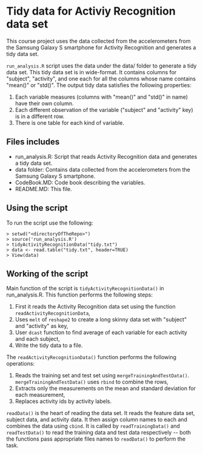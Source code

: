 Tidy data for Activiy Recognition data set
=========
This course project uses the data collected from the accelerometers from the Samsung Galaxy S smartphone for Activity Recognition and generates a tidy data set.

```run_analysis.R``` script uses the data under the data/ folder to generate a tidy data set. This tidy data set is in wide-format. It contains columns for "subject", "activity", and one each for all the columns whose name contains "mean()" or "std()". The output tidy data satisfies the following properties:

1. Each variable measures (columns with "mean()" and "std()" in name) have their own column.
2. Each different observation of the variable ("subject" and "activity" key) is in a different row.
3. There is one table for each kind of variable.

## Files includes
* run_analysis.R: Script that reads Activity Recognition data and generates a tidy data set.
* data folder: Contains data collected from the accelerometers from the Samsung Galaxy S smartphone.
* CodeBook.MD: Code book describing the variables.
* README.MD: This file.

## Using the script
To run the script use the following:

```
> setwd("<directoryOfTheRepo>")
> source('run_analysis.R')
> tidyActivityRecognitionData("tidy.txt")
> data <- read.table("tidy.txt", header=TRUE)
> View(data)
```

## Working of the script

Main function of the script is ```tidyActivityRecognitionData()``` in run_analysis.R. This function performs the following steps:

1. First it reads the Activity Recognition data set using the function ```readActivityRecognitionData```, 
2. Uses ```melt``` of ```reshape2``` to create a long skinny data set with "subject" and "activity" as key,
3. User ```dcast``` function to find average of each variable for each activity and each subject,
4. Write the tidy data to a file.

The ```readActivityRecognitionData()``` function performs the following operations:

1. Reads the training set and test set using ```mergeTrainingAndTestData()```. ```mergeTrainingAndTestData()``` uses ```rbind``` to combine the rows,
2. Extracts only the measurements on the mean and standard deviation for each measurement,
3. Replaces activity ids by activity labels.

```readData()``` is the heart of reading the data set. It reads the feature data set, subject data, and activity data. It then assign column names to each and combines the data using ```cbind```. It is called by ```readTrainingData()``` and ```readTestData()``` to read the training data and test data respectively -- both the functions pass appropriate files names to ```readData()``` to perform the task.







